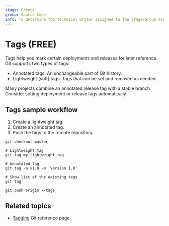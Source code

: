 ```yaml
---
stage: Create
group: Source Code
info: To determine the technical writer assigned to the Stage/Group associated with this page, see https://about.gitlab.com/handbook/product/ux/technical-writing/#assignments
---
```


# Tags **(FREE)**

Tags help you mark certain deployments and releases for later
reference. Git supports two types of tags:

- Annotated tags: An unchangeable part of Git history.
- Lightweight (soft) tags: Tags that can be set and removed as needed.

Many projects combine an annotated release tag with a stable branch. Consider
setting deployment or release tags automatically.

## Tags sample workflow

1. Create a lightweight tag.
1. Create an annotated tag.
1. Push the tags to the remote repository.

```shell
git checkout master

# Lightweight tag
git tag my_lightweight_tag

# Annotated tag
git tag -a v1.0 -m 'Version 1.0'

# Show list of the existing tags
git tag

git push origin --tags
```

## Related topics

- [Tagging](https://git-scm.com/book/en/v2/Git-Basics-Tagging) Git reference page
